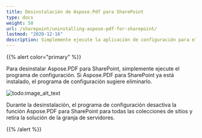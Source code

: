 ```yaml
---
title: Desinstalación de Aspose.Pdf para SharePoint
type: docs
weight: 50
url: /sharepoint/uninstalling-aspose-pdf-for-sharepoint/
lastmod: "2020-12-16"
description: Simplemente ejecute la aplicación de configuración para eliminar PDF SharePoint API, y se desinstalará y desactivará para todas las colecciones de sitios.
---
```


{{% alert color="primary" %}}

Para desinstalar Aspose.PDF para SharePoint, simplemente ejecute el programa de configuración. Si Aspose.PDF para SharePoint ya está instalado, el programa de configuración sugiere eliminarlo.

![todo:image_alt_text](uninstalling-aspose-pdf-for-sharepoint_1.png)

Durante la desinstalación, el programa de configuración desactiva la función Aspose.PDF para SharePoint para todas las colecciones de sitios y retira la solución de la granja de servidores.

{{% /alert %}}